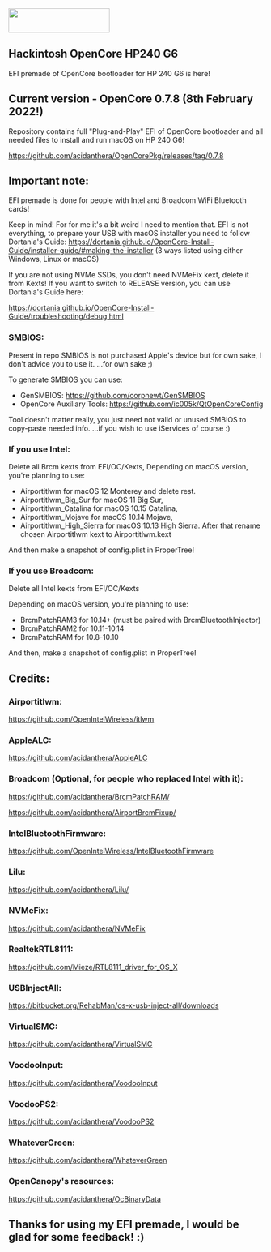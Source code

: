 <img src="https://github.com/acidanthera/OpenCorePkg/blob/master/Docs/Logos/OpenCore_with_text_Small.png" width="200" height="48"/>

## Hackintosh OpenCore HP240 G6
EFI premade of OpenCore bootloader for HP 240 G6 is here!

## Current version - OpenCore 0.7.8 (8th February 2022!)
Repository contains full "Plug-and-Play" EFI of OpenCore bootloader and
all needed files to install and run macOS on HP 240 G6!

https://github.com/acidanthera/OpenCorePkg/releases/tag/0.7.8

## Important note:
EFI premade is done for people with Intel and Broadcom WiFi Bluetooth cards!

Keep in mind! For for me it's a bit weird I need to mention that. EFI is not everything, to prepare your USB with macOS installer you need to follow Dortania's Guide:
https://dortania.github.io/OpenCore-Install-Guide/installer-guide/#making-the-installer
(3 ways listed using either Windows, Linux or macOS)

If you are not using NVMe SSDs, you don't need NVMeFix kext, delete it from Kexts!
If you want to switch to RELEASE version, you can use Dortania's Guide here:

https://dortania.github.io/OpenCore-Install-Guide/troubleshooting/debug.html

### SMBIOS:
Present in repo SMBIOS is not purchased Apple's device but for own sake, I don't advice you to use it.
...for own sake ;)

To generate SMBIOS you can use:
* GenSMBIOS:
https://github.com/corpnewt/GenSMBIOS
* OpenCore Auxiliary Tools:
https://github.com/ic005k/QtOpenCoreConfig

Tool doesn't matter really, you just need not valid or unused SMBIOS to copy-paste needed info.
...if you wish to use iServices of course :)

### If you use Intel:
Delete all Brcm kexts from EFI/OC/Kexts, 
Depending on macOS version, you're planning to use:
* Airportitlwm for macOS 12 Monterey and delete rest.
* Airportitlwm_Big_Sur for macOS 11 Big Sur,
* Airportitlwm_Catalina for macOS 10.15 Catalina,
* Airportitlwm_Mojave for macOS 10.14 Mojave,
* Airportitlwm_High_Sierra for macOS 10.13 High Sierra.
After that rename chosen Airportitlwm kext to Airportitlwm.kext

And then make a snapshot of config.plist in ProperTree!

### If you use Broadcom: 
Delete all Intel kexts from EFI/OC/Kexts

Depending on macOS version, you're planning to use:
* BrcmPatchRAM3 for 10.14+ (must be paired with BrcmBluetoothInjector)
* BrcmPatchRAM2 for 10.11-10.14
* BrcmPatchRAM for 10.8-10.10

And then, make a snapshot of config.plist in ProperTree!


## Credits:

### Airportitlwm:
https://github.com/OpenIntelWireless/itlwm
### AppleALC:
https://github.com/acidanthera/AppleALC
### Broadcom (Optional, for people who replaced Intel with it):
https://github.com/acidanthera/BrcmPatchRAM/

https://github.com/acidanthera/AirportBrcmFixup/
### IntelBluetoothFirmware:
https://github.com/OpenIntelWireless/IntelBluetoothFirmware
### Lilu:
https://github.com/acidanthera/Lilu/
### NVMeFix:
https://github.com/acidanthera/NVMeFix
### RealtekRTL8111:
https://github.com/Mieze/RTL8111_driver_for_OS_X
### USBInjectAll:
https://bitbucket.org/RehabMan/os-x-usb-inject-all/downloads
### VirtualSMC:
https://github.com/acidanthera/VirtualSMC
### VoodooInput:
https://github.com/acidanthera/VoodooInput
### VoodooPS2:
https://github.com/acidanthera/VoodooPS2
### WhateverGreen:
https://github.com/acidanthera/WhateverGreen
### OpenCanopy's resources:
https://github.com/acidanthera/OcBinaryData

## Thanks for using my EFI premade, I would be glad for some feedback! :)
